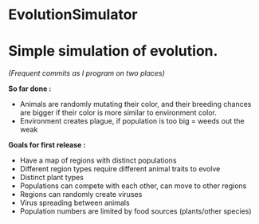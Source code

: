 # EvolutionSimulator
<h1>Simple simulation of evolution.</h1>
<i>(Frequent commits as I program on two places)</i>

<b>So far done :</b>
- Animals are randomly mutating their color, and their breeding chances are bigger if their color is more similar to environment color.
- Environment creates plague, if population is too big = weeds out the weak

<b>Goals for first release :</b>
- Have a map of regions with distinct populations
- Different region types require different animal traits to evolve
- Distinct plant types
- Populations can compete with each other, can move to other regions
- Regions can randomly create viruses
- Virus spreading between animals
- Population numbers are limited by food sources (plants/other species)


